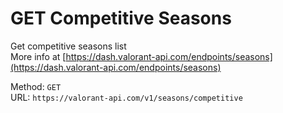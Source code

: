 # GET Competitive Seasons

Get competitive seasons list  
More info at [https://dash.valorant-api.com/endpoints/seasons](https://dash.valorant-api.com/endpoints/seasons)  


Method: `GET`  
URL: `https://valorant-api.com/v1/seasons/competitive`  
